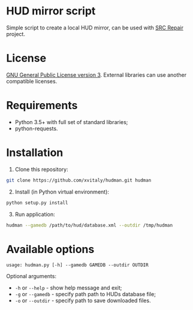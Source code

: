 # HUD mirror script
Simple script to create a local HUD mirror, can be used with [SRC Repair](https://github.com/xvitaly/srcrepair) project.

# License
[GNU General Public License version 3](LICENSE). External libraries can use another compatible licenses.

# Requirements
 * Python 3.5+ with full set of standard libraries;
 * python-requests.

# Installation
 1. Clone this repository:
 ```bash
 git clone https://github.com/xvitaly/hudman.git hudman
 ```
 2. Install (in Python virtual environment):
 ```bash
 python setup.py install
 ```
 3. Run application:
 ```bash
 hudman --gamedb /path/to/hud/database.xml --outdir /tmp/hudman
 ```

# Available options
```
usage: hudman.py [-h] --gamedb GAMEDB --outdir OUTDIR
```

Optional arguments:
 * `-h` or `--help` - show help message and exit;
 * `-g` or `--gamedb` - specify path path to HUDs database file;
 * `-o` or  `--outdir` - specify path to save downloaded files.
